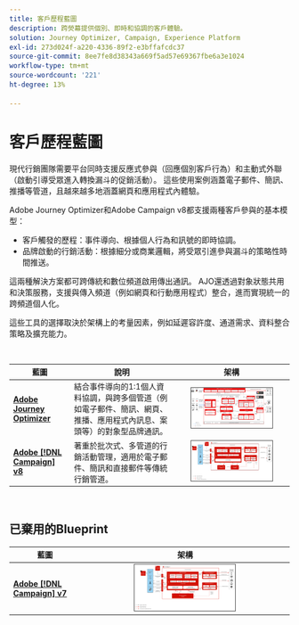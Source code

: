 ```yaml
---
title: 客戶歷程藍圖
description: 跨熒幕提供個別、即時和協調的客戶體驗。
solution: Journey Optimizer, Campaign, Experience Platform
exl-id: 273d024f-a220-4336-89f2-e3bffafcdc37
source-git-commit: 8ee7fe8d38343a669f5ad57e69367fbe6a3e1024
workflow-type: tm+mt
source-wordcount: '221'
ht-degree: 13%

---
```


# 客戶歷程藍圖

現代行銷團隊需要平台同時支援反應式參與（回應個別客戶行為）和主動式外聯（啟動引導受眾進入轉換漏斗的促銷活動）。 這些使用案例涵蓋電子郵件、簡訊、推播等管道，且越來越多地涵蓋網頁和應用程式內體驗。

Adobe Journey Optimizer和Adobe Campaign v8都支援兩種客戶參與的基本模型：

- 客戶觸發的歷程：事件導向、根據個人行為和訊號的即時協調。
- 品牌啟動的行銷活動：根據細分或商業邏輯，將受眾引進參與漏斗的策略性時間推送。

這兩種解決方案都可跨傳統和數位頻道啟用傳出通訊。 AJO還透過對象狀態共用和決策服務，支援與傳入頻道（例如網頁和行動應用程式）整合，進而實現統一的跨頻道個人化。

這些工具的選擇取決於架構上的考量因素，例如延遲容許度、通道需求、資料整合策略及擴充能力。

<br>

| 藍圖 | 說明 | 架構 |
|---|---|:---:|
| **[Adobe Journey Optimizer](journey-optimizer/journey-optimizer-overview.md)** | 結合事件導向的1:1個人資料協調，與跨多個管道（例如電子郵件、簡訊、網頁、推播、應用程式內訊息、案頭等）的對象型品牌通訊。 | <img src="journey-optimizer/images/ajo-architecture.svg" alt="Journey Optimizer 藍圖的參考架構" style="width:75%; border:1px solid #4a4a4a" class="modal-image" /> |
| **[Adobe [!DNL Campaign] v8](campaign-v8/campaign-v8-overview.md)** | 著重於批次式、多管道的行銷活動管理，適用於電子郵件、簡訊和直接郵件等傳統行銷管道。 | <img src="campaign-v8/images/campaign-v8-architecture.svg" alt="Campaign v8 藍圖的參考架構" style="width:75%; border:1px solid #4a4a4a" class="modal-image" /> |

<br>

## 已棄用的Blueprint

| 藍圖 | 架構 |
|---|:---:|
| **[Adobe [!DNL Campaign] v7](campaign-v7/campaign-v7-overview.md)** | <img src="campaign-v7/images/campaign-v7-architecture.svg" alt="Campaign v7 藍圖的參考架構" style="width:50%; border:1px solid #4a4a4a" class="modal-image" /> |
